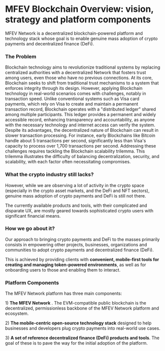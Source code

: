 # MFEV Blockchain Overview: vision, strategy and platform components

MFEV Network is a decentralized blockchain-powered platform and technology stack whose goal is to enable genuine mass adoption of crypto payments and decentralized finance (DeFi).



### The Problem

Blockchain technology aims to revolutionize traditional systems by replacing centralized authorities with a decentralized Network that fosters trust among users, even those who have no previous connections. At its core, Blockchain seeks to shift from traditional trust mechanisms to a system that enforces integrity through its design. However, applying Blockchain technology in real-world scenarios comes with challenges, notably in transaction speed. Unlike conventional systems such as Visa card payments, which rely on Visa to create and maintain a permanent transaction record, Blockchain operates with a "distributed ledger" shared among multiple participants. This ledger provides a permanent and widely accessible record, enhancing transparency and accountability, as anyone with the necessary technology and internet access can verify the system. Despite its advantages, the decentralized nature of Blockchain can result in slower transaction processing. For instance, early Blockchains like Bitcoin handle about 5 transactions per second, significantly less than Visa's capacity to process over 1,700 transactions per second. Addressing these challenges requires tackling the Blockchain scalability trilemma. This trilemma illustrates the difficulty of balancing decentralization, security, and scalability, with each factor often necessitating compromises.

### What the crypto industry still lacks?

However, while we are observing a lot of activity in the crypto space (especially in the crypto asset markets, and the DeFi and NFT sectors), genuine mass adoption of crypto payments and DeFi is still not there.

The currently available products and tools, with their complicated and disparate UX, are mostly geared towards sophisticated crypto users with significant financial means.

### How we go about it?

Our approach to bringing crypto payments and DeFi to the masses primarily consists in empowering other projects, businesses, organizations and communities to adopt crypto payments and decentralized finance (DeFi).

This is achieved by providing clients with **convenient, mobile-first tools for creating and managing token-powered environments**, as well as for onboarding users to those and enabling them to interact.

### Platform Components

The MFEV Network  platform has three main components:

1\) **The MFEV Network** . The EVM-compatible public blockchain is the decentralized, permissionless backbone of the MFEV Network platform and ecosystem.

2\) **The mobile-centric open-source technology stack** designed to help businesses and developers plug crypto payments into real-world use cases.

3\) **A set of reference decentralized finance (DeFi) products and tools**. The goal of these is to pave the way for the initial adoption of the platform.&#x20;
